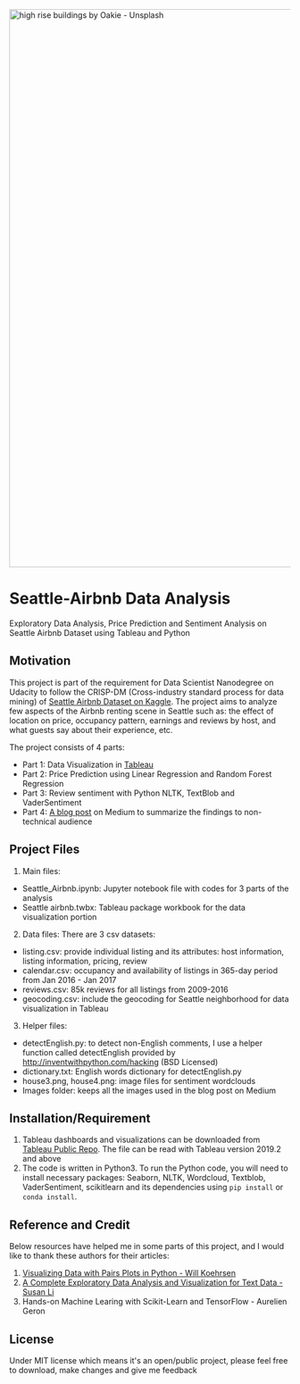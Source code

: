 <img src="seattle-by-oakie-unsplash.jpg" alt="high rise buildings by Oakie - Unsplash" title="Seattle high rise buildings by Oakie - Unsplash" style ="width: 1000px;"/>

# Seattle-Airbnb Data Analysis
Exploratory Data Analysis, Price Prediction and Sentiment Analysis on Seattle Airbnb Dataset using Tableau and Python

## Motivation
This project is part of the requirement for Data Scientist Nanodegree on Udacity to follow the CRISP-DM (Cross-industry standard process for data mining) of [Seattle Airbnb Dataset on Kaggle](kaggle.com/airbnb/seattle/data). The project aims to analyze few aspects of the Airbnb renting scene in Seattle such as: the effect of location on price, occupancy pattern, earnings and reviews by host, and what guests say about their experience, etc. 

The project consists of 4 parts: 
- Part 1: Data Visualization in [Tableau](https://public.tableau.com/profile/anh.chu#!/vizhome/Seattleairbnb/EDA) 
- Part 2: Price Prediction using Linear Regression and Random Forest Regression
- Part 3: Review sentiment with Python NLTK, TextBlob and VaderSentiment
- Part 4: [A blog post](https://medium.com/@anhchu1291/seattle-airbnb-renting-scene-a-closer-look-powered-by-data-f7498ae57262) on Medium to summarize the findings to non-technical audience 


## Project Files
1. Main files:
- Seattle_Airbnb.ipynb: Jupyter notebook file with codes for 3 parts of the analysis
- Seattle airbnb.twbx: Tableau package workbook for the data visualization portion

2. Data files: 
There are 3 csv datasets:
- listing.csv: provide individual listing and its attributes: host information, listing information, pricing, review
- calendar.csv: occupancy and availability of listings in 365-day period from Jan 2016 - Jan 2017
- reviews.csv: 85k reviews for all listings from 2009-2016
- geocoding.csv: include the geocoding for Seattle neighborhood for data visualization in Tableau

3. Helper files:
- detectEnglish.py: to detect non-English comments, I use a helper function called detectEnglish provided by http://inventwithpython.com/hacking (BSD Licensed)
- dictionary.txt: English words dictionary for detectEnglish.py
- house3.png, house4.png: image files for sentiment wordclouds 
- Images folder: keeps all the images used in the blog post on Medium 

## Installation/Requirement
1. Tableau dashboards and visualizations can be downloaded from [Tableau Public Repo](https://public.tableau.com/profile/anh.chu#!/vizhome/Seattleairbnb/EDA). The file can be read with Tableau version 2019.2 and above
2. The code is written in Python3. To run the Python code, you will need to install necessary packages: Seaborn, NLTK, Wordcloud, Textblob, VaderSentiment, scikitlearn and its dependencies using `pip install` or `conda install`. 

## Reference and Credit
Below resources have helped me in some parts of this project, and I would like to thank these authors for their articles:

1. [Visualizing Data with Pairs Plots in Python - Will Koehrsen](https://towardsdatascience.com/visualizing-data-with-pair-plots-in-python-f228cf529166)
2. [A Complete Exploratory Data Analysis and Visualization for Text Data - Susan Li](https://towardsdatascience.com/a-complete-exploratory-data-analysis-and-visualization-for-text-data-29fb1b96fb6a)
3. Hands-on Machine Learing with Scikit-Learn and TensorFlow - Aurelien Geron

## License
Under MIT license which means it's an open/public project, please feel free to download, make changes and give me feedback
